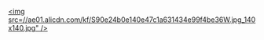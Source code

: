 <a href=https://s.click.aliexpress.com/e/_DdcOChd target="_blank"><img src=//ae01.alicdn.com/kf/S90e24b0e140e47c1a631434e99f4be36W.jpg_140x140.jpg" /></a>
